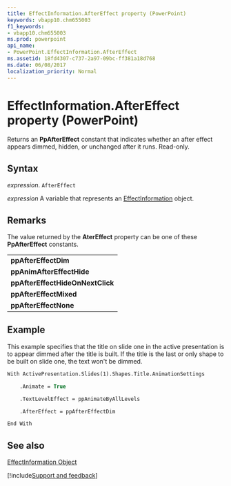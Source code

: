 ```yaml
---
title: EffectInformation.AfterEffect property (PowerPoint)
keywords: vbapp10.chm655003
f1_keywords:
- vbapp10.chm655003
ms.prod: powerpoint
api_name:
- PowerPoint.EffectInformation.AfterEffect
ms.assetid: 18fd4307-c737-2a97-09bc-ff381a18d768
ms.date: 06/08/2017
localization_priority: Normal
---
```



# EffectInformation.AfterEffect property (PowerPoint)

Returns an  **PpAfterEffect** constant that indicates whether an after effect appears dimmed, hidden, or unchanged after it runs. Read-only.


## Syntax

_expression_. `AfterEffect`

_expression_ A variable that represents an [EffectInformation](PowerPoint.EffectInformation.md) object.


## Remarks

The value returned by the **AterEffect** property can be one of these **PpAfterEffect** constants.


||
|:-----|
|**ppAfterEffectDim**|
|**ppAnimAfterEffectHide**|
|**ppAfterEffectHideOnNextClick**|
|**ppAfterEffectMixed**|
|**ppAfterEffectNone**|

## Example

This example specifies that the title on slide one in the active presentation is to appear dimmed after the title is built. If the title is the last or only shape to be built on slide one, the text won't be dimmed.


```vb
With ActivePresentation.Slides(1).Shapes.Title.AnimationSettings

    .Animate = True

    .TextLevelEffect = ppAnimateByAllLevels

    .AfterEffect = ppAfterEffectDim

End With
```


## See also



[EffectInformation Object](PowerPoint.EffectInformation.md)

[!include[Support and feedback](~/includes/feedback-boilerplate.md)]